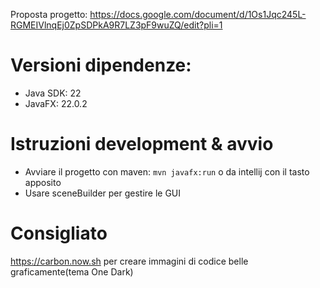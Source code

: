 Proposta progetto:
https://docs.google.com/document/d/1Os1Jqc245L-RGMEIVlnqEj0ZpSDPkA9R7LZ3pF9wuZQ/edit?pli=1

# Versioni dipendenze:
- Java SDK: 22
- JavaFX: 22.0.2

# Istruzioni development & avvio
- Avviare il progetto con maven: `mvn javafx:run` o da intellij con il tasto apposito
- Usare sceneBuilder per gestire le GUI

# Consigliato
https://carbon.now.sh per creare immagini di codice belle graficamente(tema One Dark)